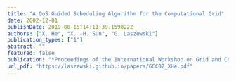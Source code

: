```yaml
---
title: "A QoS Guided Scheduling Algorithm for the Computational Grid"
date: 2002-12-01
publishDate: 2019-08-15T14:11:39.159822Z
authors: ["X. He", "X. -H. Sun", "G. Laszewski"]
publication_types: ["1"]
abstract: ""
featured: false
publication: "*Proceedings of the International Workshop on Grid and Cooperative Computing (GCC02)*"
url_pdf: "https://laszewski.github.io/papers/GCC02_XHe.pdf"
---
```


